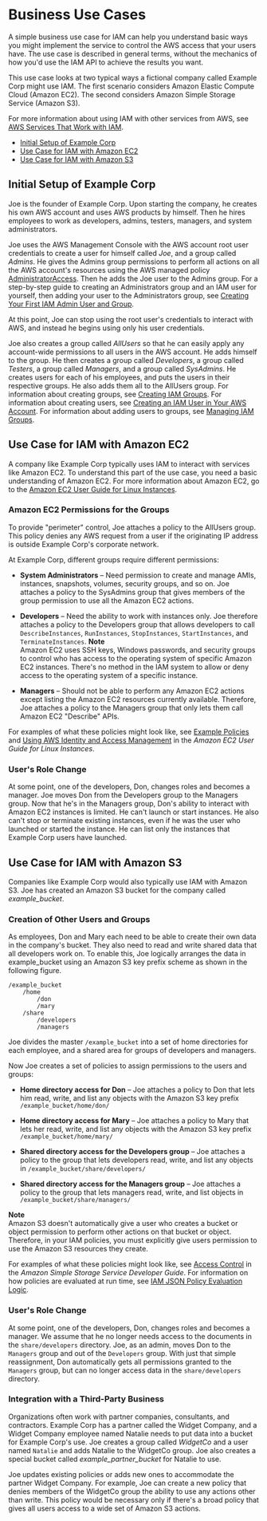 # Business Use Cases<a name="IAM_UseCases"></a>

A simple business use case for IAM can help you understand basic ways you might implement the service to control the AWS access that your users have\. The use case is described in general terms, without the mechanics of how you'd use the IAM API to achieve the results you want\. 

This use case looks at two typical ways a fictional company called Example Corp might use IAM\. The first scenario considers Amazon Elastic Compute Cloud \(Amazon EC2\)\. The second considers Amazon Simple Storage Service \(Amazon S3\)\. 

For more information about using IAM with other services from AWS, see [AWS Services That Work with IAM](reference_aws-services-that-work-with-iam.md)\.


+ [Initial Setup of Example Corp](#InitSetupExampleCorp_IAM)
+ [Use Case for IAM with Amazon EC2](#UseCase_EC2)
+ [Use Case for IAM with Amazon S3](#UseCase_S3)

## Initial Setup of Example Corp<a name="InitSetupExampleCorp_IAM"></a>

Joe is the founder of Example Corp\. Upon starting the company, he creates his own AWS account and uses AWS products by himself\. Then he hires employees to work as developers, admins, testers, managers, and system administrators\. 

Joe uses the AWS Management Console with the AWS account root user credentials to create a user for himself called *Joe*, and a group called *Admins*\. He gives the Admins group permissions to perform all actions on all the AWS account's resources using the AWS managed policy [AdministratorAccess](https://console.aws.amazon.com/iam/home#policies/arn:aws:iam::aws:policy/AdministratorAccess)\. Then he adds the Joe user to the Admins group\. For a step\-by\-step guide to creating an Administrators group and an IAM user for yourself, then adding your user to the Administrators group, see [Creating Your First IAM Admin User and Group](getting-started_create-admin-group.md)\. 

At this point, Joe can stop using the root user's credentials to interact with AWS, and instead he begins using only his user credentials\.

Joe also creates a group called *AllUsers* so that he can easily apply any account\-wide permissions to all users in the AWS account\. He adds himself to the group\. He then creates a group called *Developers*, a group called *Testers*, a group called *Managers*, and a group called *SysAdmins*\. He creates users for each of his employees, and puts the users in their respective groups\. He also adds them all to the AllUsers group\. For information about creating groups, see [Creating IAM Groups](id_groups_create.md)\. For information about creating users, see [Creating an IAM User in Your AWS Account](id_users_create.md)\. For information about adding users to groups, see [Managing IAM Groups](id_groups_manage.md)\. 

## Use Case for IAM with Amazon EC2<a name="UseCase_EC2"></a>

A company like Example Corp typically uses IAM to interact with services like Amazon EC2\. To understand this part of the use case, you need a basic understanding of Amazon EC2\. For more information about Amazon EC2, go to the [Amazon EC2 User Guide for Linux Instances](http://alpha-docs-aws.amazon.com/AWSEC2/latest/UserGuide/)\.

### Amazon EC2 Permissions for the Groups<a name="EC2_PermissionsGroups"></a>

To provide "perimeter" control, Joe attaches a policy to the AllUsers group\. This policy denies any AWS request from a user if the originating IP address is outside Example Corp's corporate network\.

At Example Corp, different groups require different permissions:

+ **System Administrators** – Need permission to create and manage AMIs, instances, snapshots, volumes, security groups, and so on\. Joe attaches a policy to the SysAdmins group that gives members of the group permission to use all the Amazon EC2 actions\.

+ **Developers** – Need the ability to work with instances only\. Joe therefore attaches a policy to the Developers group that allows developers to call `DescribeInstances`, `RunInstances`, `StopInstances`, `StartInstances`, and `TerminateInstances`\. 
**Note**  
Amazon EC2 uses SSH keys, Windows passwords, and security groups to control who has access to the operating system of specific Amazon EC2 instances\. There's no method in the IAM system to allow or deny access to the operating system of a specific instance\.

+ **Managers** – Should not be able to perform any Amazon EC2 actions except listing the Amazon EC2 resources currently available\. Therefore, Joe attaches a policy to the Managers group that only lets them call Amazon EC2 "Describe" APIs\.

For examples of what these policies might look like, see [Example Policies](access_policies_examples.md) and [Using AWS Identity and Access Management](http://alpha-docs-aws.amazon.com/AWSEC2/latest/UserGuide/index.html?UsingIAM.html) in the *Amazon EC2 User Guide for Linux Instances*\.

### User's Role Change<a name="EC2_UserRoleChange"></a>

At some point, one of the developers, Don, changes roles and becomes a manager\. Joe moves Don from the Developers group to the Managers group\. Now that he's in the Managers group, Don's ability to interact with Amazon EC2 instances is limited\. He can't launch or start instances\. He also can't stop or terminate existing instances, even if he was the user who launched or started the instance\. He can list only the instances that Example Corp users have launched\.

## Use Case for IAM with Amazon S3<a name="UseCase_S3"></a>

Companies like Example Corp would also typically use IAM with Amazon S3\. Joe has created an Amazon S3 bucket for the company called *example\_bucket*\.

### Creation of Other Users and Groups<a name="S3_CreationOtherUsersGroups"></a>

As employees, Don and Mary each need to be able to create their own data in the company's bucket\. They also need to read and write shared data that all developers work on\. To enable this, Joe logically arranges the data in example\_bucket using an Amazon S3 key prefix scheme as shown in the following figure\.

```
/example_bucket
    /home
        /don
        /mary
    /share
        /developers
        /managers
```

Joe divides the master `/example_bucket` into a set of home directories for each employee, and a shared area for groups of developers and managers\.

Now Joe creates a set of policies to assign permissions to the users and groups:

+ **Home directory access for Don** – Joe attaches a policy to Don that lets him read, write, and list any objects with the Amazon S3 key prefix `/example_bucket/home/don/` 

+ **Home directory access for Mary** – Joe attaches a policy to Mary that lets her read, write, and list any objects with the Amazon S3 key prefix `/example_bucket/home/mary/`

+ **Shared directory access for the Developers group** – Joe attaches a policy to the group that lets developers read, write, and list any objects in `/example_bucket/share/developers/`

+ **Shared directory access for the Managers group** – Joe attaches a policy to the group that lets managers read, write, and list objects in `/example_bucket/share/managers/`

**Note**  
Amazon S3 doesn't automatically give a user who creates a bucket or object permission to perform other actions on that bucket or object\. Therefore, in your IAM policies, you must explicitly give users permission to use the Amazon S3 resources they create\.

For examples of what these policies might look like, see [Access Control](http://alpha-docs-aws.amazon.com/AmazonS3/latest/dev/UsingAuthAccess.html) in the *Amazon Simple Storage Service Developer Guide*\. For information on how policies are evaluated at run time, see [IAM JSON Policy Evaluation Logic](reference_policies_evaluation-logic.md)\. 

### User's Role Change<a name="S3_UserRoleChange"></a>

At some point, one of the developers, Don, changes roles and becomes a manager\. We assume that he no longer needs access to the documents in the `share/developers` directory\. Joe, as an admin, moves Don to the `Managers` group and out of the `Developers` group\. With just that simple reassignment, Don automatically gets all permissions granted to the `Managers` group, but can no longer access data in the `share/developers` directory\.

### Integration with a Third\-Party Business<a name="S3_3rdPartyBusiness"></a>

Organizations often work with partner companies, consultants, and contractors\. Example Corp has a partner called the Widget Company, and a Widget Company employee named Natalie needs to put data into a bucket for Example Corp's use\. Joe creates a group called *WidgetCo* and a user named `Natalie` and adds Natalie to the WidgetCo group\. Joe also creates a special bucket called *example\_partner\_bucket* for Natalie to use\.

Joe updates existing policies or adds new ones to accommodate the partner Widget Company\. For example, Joe can create a new policy that denies members of the WidgetCo group the ability to use any actions other than write\. This policy would be necessary only if there's a broad policy that gives all users access to a wide set of Amazon S3 actions\.
